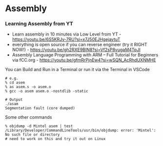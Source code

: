 # Assembly

### Learning Assembly from YT

- Learn assembly in 10 minutes via Low Level from YT - https://youtu.be/6S5KRJv-7RU?si=x7J50EJHgejavtuT
- everything is open source if you can reverse engineer (try it RIGHT NOW!) - https://youtu.be/gh2RXE9BIN8?si=Vf2sP8vugaM4TpJI
- Assembly Language Programming with ARM – Full Tutorial for Beginners via fCC.org - https://youtu.be/gfmRrPjnEw4?si=wSQN_AcRhdUXNMHE

You can Build and Run in a Terminal or run it via the Terminal in VSCode
```
# e.g.
% cd asem
% as asem.s -o asem.o
% gcc -o asem asem.o -nostdlib -static

# Output
./asam
Segmentation fault (core dumped)
```

Some other commands
```
% objdump -d Mintel asem | test
/Library/Developer/CommandLineTools/usr/bin/objdump: error: 'Mintel': No such file or directory
# need to work on this and try it out on Linux
```